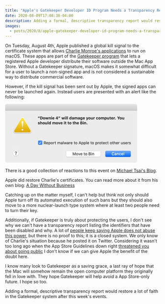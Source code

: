```yaml
---
title: "Apple's Gatekeeper Developer ID Program Needs a Transparency Report"
date: 2020-08-09T17:08:38-04:00
description: Adding a formal, descriptive transparency report would restore a lot of faith in the Gatekeeper system after this week's events.
images:
  - posts/2020/8/apple-gatekeeper-developer-id-program-needs-a-transparency-report/alert.jpg
---
```


On Tuesday, August 4th, Apple published a global kill signal to the certificate system that allows [Charlie Monroe's applications](https://twitter.com/charlieMonroe/status/1290509083288764428) to run on macOS. These apps are part of the [Gatekeeper program](https://developer.apple.com/developer-id/) that lets a registered Apple developer distribute their software outside the Mac App Store. Without a Gatekeeper signature, macOS makes it somewhat difficult for a user to launch a non-signed app and is not considered a sustainable way to distribute commercial software.

However, if the kill signal has been sent out by Apple, the signed apps can never be launched again. Instead users are presented with an alert like the following:

!["Downie 4" will damage your computer. You should move it to the Bin(Trash).](alert.jpg)

There is a good collection of reactions to this event on [Michael Tsai's Blog](https://mjtsai.com/blog/2020/08/04/apple-remote-kills-long-time-developers-apps/).

Apple did restore Charlie's certificates. You can read more about it from his own blog: [A Day Without Business](https://blog.charliemonroe.net/a-day-without-business/)

Catching up on the matter myself, I can't help but think not only should Apple turn off its automated execution of such bans but they should also move to a more nuclear-launch type system where at least two people need to turn their key.

Additionally, if Gatekeeper is truly about protecting the users, I don't see why we can't have a transparency report listing the identifiers that have been disabled and why. A lot of [people keep saying Apple does not abuse this power](https://overcast.fm/+KxFFOGVu8/31:37), but there is no proof to this; it is a closed system. We only know of Charlie's situation because he posted it on Twitter. Considering it wasn't too long ago when the App Store Guidelines down right [threatened you about going public](https://twitter.com/benthompson/status/1275072296001007617) I don't know if we can give Apple the benefit of the doubt here.

I know many look to Gatekeeper as a saving grace, a last ray of hope that the Mac will somehow remain the open computer platform they originally fell in love with. They hope Gatekeeper will help avoid a App Store-only future. I hope so too.

Adding a formal, descriptive transparency report would restore a lot of faith in the Gatekeeper system after this week's events.
